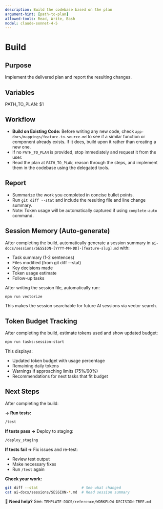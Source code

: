 ```yaml
---
description: Build the codebase based on the plan
argument-hint: [path-to-plan]
allowed-tools: Read, Write, Bash
model: claude-sonnet-4-5
---
```


# Build

## Purpose
Implement the delivered plan and report the resulting changes.

## Variables
PATH_TO_PLAN: $1

## Workflow
- **Build on Existing Code:** Before writing any new code, check `app-docs/mappings/feature-to-source.md` to see if a similar function or component already exists. If it does, build upon it rather than creating a new one.
- If no `PATH_TO_PLAN` is provided, stop immediately and request it from the user.
- Read the plan at `PATH_TO_PLAN`, reason through the steps, and implement them in the codebase using the delegated tools.

## Report
- Summarize the work you completed in concise bullet points.
- Run `git diff --stat` and include the resulting file and line change summary.
- Note: Token usage will be automatically captured if using `complete-auto` command.

## Session Memory (Auto-generate)
After completing the build, automatically generate a session summary in `ai-docs/sessions/SESSION-[YYYY-MM-DD]-[feature-slug].md` with:
- Task summary (1-2 sentences)
- Files modified (from git diff --stat)
- Key decisions made
- Token usage estimate
- Follow-up tasks

After writing the session file, automatically run:
```bash
npm run vectorize
```

This makes the session searchable for future AI sessions via vector search.

## Token Budget Tracking
After completing the build, estimate tokens used and show updated budget:
```bash
npm run tasks:session-start
```

This displays:
- Updated token budget with usage percentage
- Remaining daily tokens
- Warnings if approaching limits (75%/90%)
- Recommendations for next tasks that fit budget

## Next Steps
After completing the build:

**→ Run tests:**
```bash
/test
```

**If tests pass →** Deploy to staging:
```bash
/deploy_staging
```

**If tests fail →** Fix issues and re-test:
- Review test output
- Make necessary fixes
- Run `/test` again

**Check your work:**
```bash
git diff --stat                    # See what changed
cat ai-docs/sessions/SESSION-*.md  # Read session summary
```

📖 **Need help?** See: `TEMPLATE-DOCS/reference/WORKFLOW-DECISION-TREE.md`

